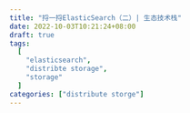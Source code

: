```yaml
---
title: "捋一捋ElasticSearch（二）| 生态技术栈"
date: 2022-10-03T10:21:24+08:00
draft: true
tags:
  [
    "elasticsearch",
    "distribte storage",
    "storage"
  ]
categories: ["distribute storge"]
---
```



